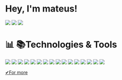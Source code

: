 # Hey, I'm mateus!
[<img src="https://img.shields.io/badge/linkedin-%230077B5.svg?&style=for-the-badge&logo=linkedin&logoColor=white?logoWidth=100"/>](https://www.linkedin.com/in/mateusribeiros/)  [<img src = "https://img.shields.io/badge/Discord-7289DA?style=for-the-badge&logo=discord&logoColor=white?logoWidth=100">](https://discord.com/channels/mateusribeiros#8772)  [<img src = "https://img.shields.io/badge/mateuseduardosilvar@gmail-D14836?style=for-the-badge&logo=gmail&logoColor=white?logoWidth=100">](mailto:mateuseduardosilvar@gmail.com?subject=Olá,Mateus!)
 
 



 
# &#x1F4CA; &#x1F4DA;Technologies & Tools
  [<img src = "https://img.shields.io/badge/mysql-%2300f.svg?style=for-the-badge&logo=mysql&logoColor=white&style=width:5px"/>]()
  [<img src = "https://img.shields.io/badge/docker-%230db7ed.svg?style=for-the-badge&logo=docker&logoColor=white&style=width:5px"/>]()
  [<img src = "https://img.shields.io/badge/kubernetes-%23326ce5.svg?style=for-the-badge&logo=kubernetes&logoColor=white&style=width:5px"/>]()
  [<img src = "https://img.shields.io/badge/terraform-%235835CC.svg?style=for-the-badge&logo=terraform&logoColor=white&style=width:5px"/>]()
  [<img src = "https://img.shields.io/badge/AWS-%23FF9900.svg?style=for-the-badge&logo=amazon-aws&logoColor=white&style=width:5px"/>]()
  [<img src = "https://img.shields.io/badge/Linux-FCC624?style=for-the-badge&logo=linux&logoColor=black&style=width:5px"/>]()
  [<img src = "https://img.shields.io/badge/CSS3-1572B6?style=for-the-badge&logo=css3&logoColor=white&style=width:5px"/>]()
  [<img src = "https://img.shields.io/badge/HTML5-E34F26?style=for-the-badge&logo=html5&logoColor=white&style=width:5px"/>]()
  [<img src = "https://img.shields.io/badge/JavaScript-323330?style=for-the-badge&logo=javascript&logoColor=F7DF1E&style=width:5px"/>]()
  [<img src = "https://img.shields.io/badge/GIT-E44C30?style=for-the-badge&logo=git&logoColor=white&style=width:5px"/>]()
  [<img src = "https://img.shields.io/badge/Canva-%2300C4CC.svg?&style=for-the-badge&logo=Canva&logoColor=white&style=width:5px"/>]()
  [<img src = "https://img.shields.io/badge/freecodecamp-27273D?style=for-the-badge&logo=freecodecamp&logoColor=white&style=width:5px"/>]()
  [<img src = "https://img.shields.io/badge/NPM-%23000000.svg?style=for-the-badge&logo=npm&logoColor=white&style=width:5px"/>]()
  [<img src = "https://img.shields.io/badge/react-%2320232a.svg?style=for-the-badge&logo=react&logoColor=%2361DAFB&style=width:5px" />]()
  [<img src = "https://img.shields.io/badge/c-%2300599C.svg?style=for-the-badge&logo=c&logoColor=white&style=width:5px" />]()
  [<img src = "https://img.shields.io/badge/Windows-0078D6?style=for-the-badge&logo=windows&logoColor=white&style=width:5px" />]()

<a href = "https://github.com/mateusribeiros/myaba" target = "_blank"> &#x2714;For more</a>

